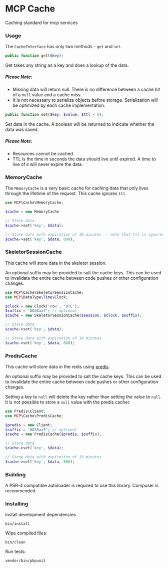 # MCP Cache

Caching standard for mcp services

### Usage

The `CacheInterface` has only two methods - `get` and `set`.

```php
public function get($key);
```

Get takes any string as a key and does a lookup of the data.

##### Please Note:
- Missing data will return null. There is no difference between a cache hit of a `null` value and a cache miss.
- It is not necessary to serialize objects before storage. Serialization will be optimized by each cache implementation.

```php
public function set($key, $value, $ttl = 0);
```

Set data in the cache. A boolean will be returned to indicate whether the data was saved.

##### Please Note:
- Resources cannot be cached.
- TTL is the time in seconds the data should live until expired. A time to live of `0` will never expire the data.

### MemoryCache

The `MemoryCache` is a very basic cache for caching data that only lives through the lifetime
of the request. This cache ignores `ttl`.

```php
use MCP\Cache\MemoryCache;

$cache = new MemoryCache

// Store data
$cache->set('key', $data);

// Store data with expiration of 10 minutes  - note that ttl is ignored for this cacher
$cache->set('key', $data, 600);
```

### SkeletorSessionCache

This cache will store data in the skeletor session.

An optional suffix may be provided to salt the cache keys. This can be used to invalidate the entire cache
between code pushes or other configuration changes.

```php
use MCP\Cache\SkeletorSessionCache;
use MCP\DataType\Time\Clock;

$clock = new Clock('now', 'UTC');
$suffix = '6038aa7'; // optional
$cache = new SkeletorSessionCache($session, $clock, $suffix);

// Store data
$cache->set('key', $data);

// Store data with expiration of 10 minutes
$cache->set('key', $data, 600);
```

### PredisCache

This cache will store data in the redis using [predis](https://github.com/nrk/predis).

An optional suffix may be provided to salt the cache keys. This can be used to invalidate the entire cache
between code pushes or other configuration changes.

Setting a key to `null` will delete the key rather than setting the value to `null`.
It is not possible to store a `null` value with the predis cacher.

```php
use Predis\Client;
use MCP\Cache\PredisCache;

$predis = new Client;
$suffix = '6038aa7'; // optional
$cache = new PredisCache($predis, $suffix);

// Store data
$cache->set('key', $data);

// Store data with expiration of 10 minutes
$cache->set('key', $data, 600);
```

### Building

A PSR-4 compatible autoloader is required to use this library. Composer is recommended.

### Installing

Install development dependencies

    bin/install

Wipe compiled files:

    bin/clean

Run tests:

    vendor/bin/phpunit
